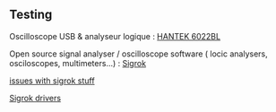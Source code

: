 
## Testing

Oscilloscope USB & analyseur logique : [HANTEK 6022BL](https://www.hantek.fr/analyseurs-logiques/53-hantek-6022bl-oscilloscope-usb-et-analyseur-logique.html)

Open source signal analyser / oscilloscope software ( locic analysers, osciloscopes, multimeters...) : [Sigrok](https://sigrok.org/wiki/Downloads)

[issues with sigrok stuff](https://sigrok.org/bugzilla/show_bug.cgi?id=1517)

[Sigrok drivers](https://www.sigrok.org/blog/windows-support-and-installers)